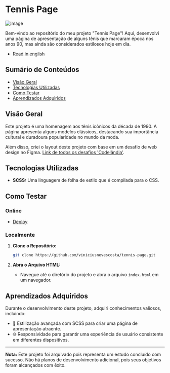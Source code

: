 # Tennis Page

![image](https://github.com/viniciusnevescosta/tennis-page/assets/66970818/3cf0468c-7241-462d-9f21-8075427497d8)

Bem-vindo ao repositório do meu projeto "Tennis Page"! Aqui, desenvolvi uma página de apresentação de alguns tênis que marcaram época nos anos 90, mas ainda são considerados estilosos hoje em dia.

- [Read in english](en_README.md)

## Sumário de Conteúdos

- [Visão Geral](#visão-geral)
- [Tecnologias Utilizadas](#tecnologias-utilizadas)
- [Como Testar](#como-testar)
- [Aprendizados Adquiridos](#aprendizados-adquiridos)

## Visão Geral

Este projeto é uma homenagem aos tênis icônicos da década de 1990. A página apresenta alguns modelos clássicos, destacando sua importância cultural e duradoura popularidade no mundo da moda.

Além disso, criei o layout deste projeto com base em um desafio de web design no Figma. [Link de todos os desafios 'Codelândia'](https://www.figma.com/file/Yb9IBH56g7T1hdIyZ3BMNO/Desafios---Codel%C3%A2ndia?type=design&node-id=624-2&mode=design&t=Trxmon2KQNwAqiIN-0).

## Tecnologias Utilizadas

- **SCSS:** Uma linguagem de folha de estilo que é compilada para o CSS.

## Como Testar

### Online

- [Deploy](https://desafio2-jordanshoes.vercel.app/)

### Localmente

1. **Clone o Repositório:**
   ```bash
   git clone https://github.com/viniciusnevescosta/tennis-page.git
   ```

2. **Abra o Arquivo HTML:**
   - Navegue até o diretório do projeto e abra o arquivo `index.html` em um navegador.

## Aprendizados Adquiridos

Durante o desenvolvimento deste projeto, adquiri conhecimentos valiosos, incluindo:

- 🎨 Estilização avançada com SCSS para criar uma página de apresentação atraente.
- 🌐 Responsividade para garantir uma experiência de usuário consistente em diferentes dispositivos.

---

**Nota:** Este projeto foi arquivado pois representa um estudo concluído com sucesso. Não há planos de desenvolvimento adicional, pois seus objetivos foram alcançados com êxito.
